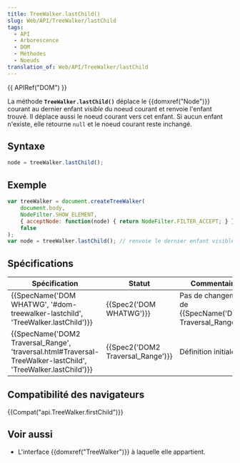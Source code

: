 ```yaml
---
title: TreeWalker.lastChild()
slug: Web/API/TreeWalker/lastChild
tags:
  - API
  - Arborescence
  - DOM
  - Méthodes
  - Noeuds
translation_of: Web/API/TreeWalker/lastChild
---
```

{{ APIRef("DOM") }}

La méthode **`TreeWalker.lastChild()`** déplace le {{domxref("Node")}} courant au dernier enfant _visible_ du noeud courant et renvoie l'enfant trouvé. Il déplace aussi le noeud courant vers cet enfant. Si aucun enfant n'existe, elle retourne `null` et le noeud courant reste inchangé.

## Syntaxe

```js
node = treeWalker.lastChild();
```

## Exemple

```js
var treeWalker = document.createTreeWalker(
    document.body,
    NodeFilter.SHOW_ELEMENT,
    { acceptNode: function(node) { return NodeFilter.FILTER_ACCEPT; } },
    false
);
var node = treeWalker.lastChild(); // renvoie le dernier enfant visible de l'élément racine
```

## Spécifications

| Spécification                                                                                                                                    | Statut                                       | Commentaire                                                           |
| ------------------------------------------------------------------------------------------------------------------------------------------------ | -------------------------------------------- | --------------------------------------------------------------------- |
| {{SpecName('DOM WHATWG', '#dom-treewalker-lastchild', 'TreeWalker.lastChild')}}                                         | {{Spec2('DOM WHATWG')}}             | Pas de changement de {{SpecName('DOM2 Traversal_Range')}} |
| {{SpecName('DOM2 Traversal_Range', 'traversal.html#Traversal-TreeWalker-lastChild', 'TreeWalker.lastChild')}} | {{Spec2('DOM2 Traversal_Range')}} | Définition initiale.                                                  |

## Compatibilité des navigateurs

{{Compat("api.TreeWalker.firstChild")}}

## Voir aussi

- L'interface {{domxref("TreeWalker")}} à laquelle elle appartient.
